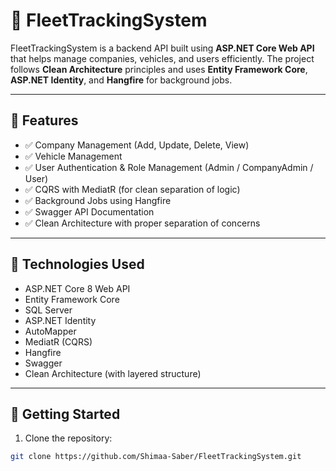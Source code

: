 # 🚗 FleetTrackingSystem

FleetTrackingSystem is a backend API built using **ASP.NET Core Web API** that helps manage companies, vehicles, and users efficiently. The project follows **Clean Architecture** principles and uses **Entity Framework Core**, **ASP.NET Identity**, and **Hangfire** for background jobs.

---

## 🔧 Features

- ✅ Company Management (Add, Update, Delete, View)
- ✅ Vehicle Management
- ✅ User Authentication & Role Management (Admin / CompanyAdmin / User)
- ✅ CQRS with MediatR (for clean separation of logic)
- ✅ Background Jobs using Hangfire
- ✅ Swagger API Documentation
- ✅ Clean Architecture with proper separation of concerns

---

## 🧱 Technologies Used

- ASP.NET Core 8 Web API
- Entity Framework Core
- SQL Server
- ASP.NET Identity
- AutoMapper
- MediatR (CQRS)
- Hangfire
- Swagger
- Clean Architecture (with layered structure)

---

## 🚀 Getting Started

1. Clone the repository:

```bash
git clone https://github.com/Shimaa-Saber/FleetTrackingSystem.git
